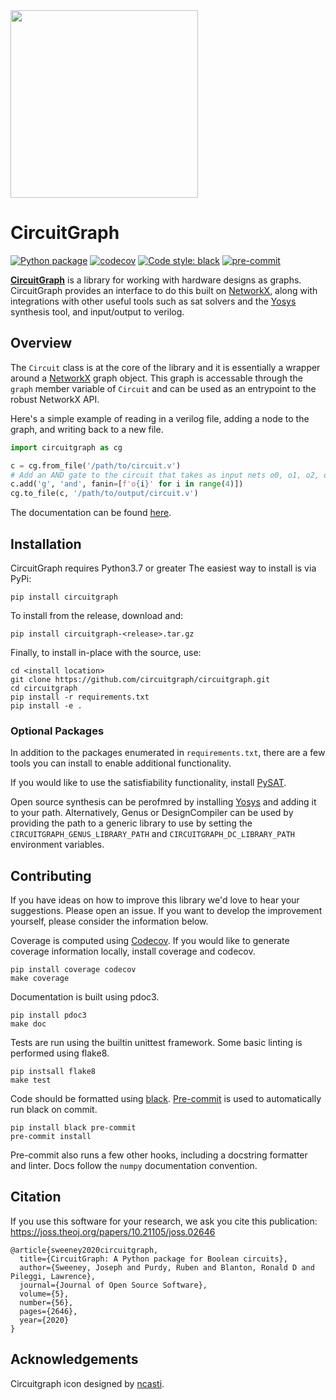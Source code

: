 <img src="https://raw.githubusercontent.com/circuitgraph/circuitgraph/master/docs/circuitgraph.png" width="300">

# CircuitGraph

[![Python package](https://github.com/circuitgraph/circuitgraph/actions/workflows/python-package.yml/badge.svg)](https://github.com/circuitgraph/circuitgraph/actions/workflows/python-package.yml)
[![codecov](https://codecov.io/gh/circuitgraph/circuitgraph/branch/master/graph/badge.svg?token=26ZX0HILB2)](https://codecov.io/gh/circuitgraph/circuitgraph)
[![Code style: black](https://img.shields.io/badge/code%20style-black-000000.svg)](https://github.com/psf/black)
[![pre-commit](https://img.shields.io/badge/pre--commit-enabled-brightgreen?logo=pre-commit&logoColor=white)](https://github.com/pre-commit/pre-commit)

[**CircuitGraph**](https://circuitgraph.github.io/circuitgraph/) is a library for working with hardware designs as graphs. CircuitGraph provides an interface to do this built on [NetworkX](https://networkx.github.io), along with integrations with other useful tools such as sat solvers and the [Yosys](http://www.clifford.at/yosys/) synthesis tool, and input/output to verilog.

## Overview

The `Circuit` class is at the core of the library and it is essentially a wrapper around a [NetworkX](https://networkx.github.io) graph object. This graph is accessable through the `graph` member variable of `Circuit` and can be used as an entrypoint to the robust NetworkX API.

Here's a simple example of reading in a verilog file, adding a node to the graph, and writing back to a new file.

```python
import circuitgraph as cg

c = cg.from_file('/path/to/circuit.v')
# Add an AND gate to the circuit that takes as input nets o0, o1, o2, o3
c.add('g', 'and', fanin=[f'o{i}' for i in range(4)])
cg.to_file(c, '/path/to/output/circuit.v')
```

The documentation can be found [here](https://circuitgraph.github.io/circuitgraph/).

## Installation

CircuitGraph requires Python3.7 or greater
The easiest way to install is via PyPi:
```shell
pip install circuitgraph
```
To install from the release, download and:
```shell
pip install circuitgraph-<release>.tar.gz
```

Finally, to install in-place with the source, use:
```shell
cd <install location>
git clone https://github.com/circuitgraph/circuitgraph.git
cd circuitgraph
pip install -r requirements.txt
pip install -e .
```
### Optional Packages

In addition to the packages enumerated in `requirements.txt`, there are a few tools you can install to enable additional functionality.

If you would like to use the satisfiability functionality, install [PySAT](https://pysathq.github.io).

Open source synthesis can be perofmred by installing [Yosys](http://www.clifford.at/yosys/) and adding it to your path.
Alternatively, Genus or DesignCompiler can be used by providing the path to a generic library to use by setting the `CIRCUITGRAPH_GENUS_LIBRARY_PATH` and `CIRCUITGRAPH_DC_LIBRARY_PATH` environment variables.

## Contributing

If you have ideas on how to improve this library we'd love to hear your suggestions. Please open an issue.
If you want to develop the improvement yourself, please consider the information below.

Coverage is computed using [Codecov](https://codecov.io).
 If you would like to generate coverage information locally, install coverage and codecov.
```shell
pip install coverage codecov
make coverage
```

Documentation is built using pdoc3.
```shell
pip install pdoc3
make doc
```

Tests are run using the builtin unittest framework. Some basic linting is performed using flake8.
```shell
pip instsall flake8
make test
```

Code should be formatted using [black](https://black.readthedocs.io/en/stable/).
[Pre-commit](https://pre-commit.com) is used to automatically run black on commit.
```shell
pip install black pre-commit
pre-commit install
```
Pre-commit also runs a few other hooks, including a docstring formatter and linter. Docs follow the `numpy` documentation convention.

## Citation

If you use this software for your research, we ask you cite this publication:
https://joss.theoj.org/papers/10.21105/joss.02646

```
@article{sweeney2020circuitgraph,
  title={CircuitGraph: A Python package for Boolean circuits},
  author={Sweeney, Joseph and Purdy, Ruben and Blanton, Ronald D and Pileggi, Lawrence},
  journal={Journal of Open Source Software},
  volume={5},
  number={56},
  pages={2646},
  year={2020}
}
```

## Acknowledgements

Circuitgraph icon designed by [ncasti](https://github.com/ncasti).
